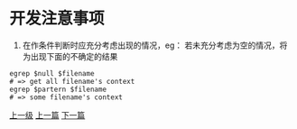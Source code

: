 # 开发注意事项
1. 在作条件判断时应充分考虑出现的情况，eg：
若未充分考虑为空的情况，将为出现下面的不确定的结果
```shell
egrep $null $filename  
# => get all filename's context
egrep $partern $filename
# => some filename's context
```

[上一级](base.md)
[上一篇](conv_string_to_char_pointer.md)
[下一篇](do_while_false.md)
